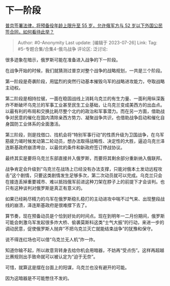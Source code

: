 # 下一阶段
[普京签署法律，将预备役年龄上限升至 55 岁，允许俄军方与 52 岁以下外国公民签合同，如何看待此举？](https://www.zhihu.com/question/613833650/answer/3136689144)

> Author: #0-Anonymity
> Last update: [编辑于 2023-07-26]
> Link:
> Tag: #5-专题合集/合集4-俄乌战争
> 评论区:
> 泛讨论:

很多迹象在暗示，俄罗斯可能在准备进入战争的下一阶段。

在战争开始的时候，我们就猜测过普京对整个战争的战略规划，一共是三个阶段。

第一阶段是奇袭阶段，用猛烈的突然行动基本摧毁乌军的战略进攻能力，夺取战略主动权。

第二阶段是相持拉锯，一面在稳固战线上消耗乌克兰的有生力量、一面利用纵深轰炸不断破坏乌克兰的军事工业甚至民生工业基础，让乌克兰变成美西方的出血点。以最有利的布局和交换比耗尽整个北约的政治和军事潜力。而在另一方面，借助战争对民意的催化在国内清除亲西方势力、凝聚战争共识，也借助战争启动和催化自身国防工业体系的全面激活。

第三阶段，则是找借口、找机会将“特别军事行动”的性质升级为卫国战争，在乌军筋疲力竭时候发动第二轮动员，想办法取得战略性、决定性的大胜，逼迫乌克兰泽连斯基政府崩溃垮台，以最优的条件和新政府签订停战协议。

最终其实是要将乌克兰东部直接并入俄罗斯，而要将其剩余部分重新纳入俄联邦。

战争肯定会升级到“乌克兰在战场上已经没有办法支撑，只能对俄本土发动远程攻击”这个剧情，只要这类剧情发生足够多次，第二次动员就可以完成。乌克兰只会在接连丢掉重要城市、难以抵挡俄军前进这种刀架在脖子上的前提下才会谈判。也只有这种谈判对俄罗斯是真正有意义的。

如果已经耗尽精力的乌军在俄罗斯稳扎稳打的主动进攻中喘不过气来、出现整段战线的崩溃，泽连斯基政府是很难撑下去了。

算节奏，现在预备动员是个恰到好处的时间点。现在到明年一二月份期间，俄罗斯可能会刺激乌军发起很多炸大桥、偷袭莫斯科这类“士气大振”的行动，来进一步的调动民意，促使俄罗斯人抛弃“不把乌克兰灭亡就能结束战争”的犹豫和保守。

说不得连红场也可以借“乌克兰无人机”炸一炸。

知道你输不起，所以故意背转身去给你机会用暗器，不妨再“受点伤”。这样再超越比赛规则出手致命就可以被认定为“迫于无奈”。

可惜，就算这是摆在台面上的阳谋，乌克兰也没有避开的可能。

因为这暗器是不可能憋住不发的。
